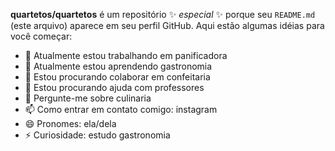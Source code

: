 **quartetos/quartetos** é um repositório ✨ _especial_ ✨ porque seu `README.md` (este arquivo) aparece em seu perfil GitHub.
Aqui estão algumas idéias para você começar:
- 🔭 Atualmente estou trabalhando em panificadora
- 🌱 Atualmente estou aprendendo gastronomia
- 👯 Estou procurando colaborar em confeitaria
- 🤔 Estou procurando ajuda com professores
- 💬 Pergunte-me sobre culinaria
- 📫 Como entrar em contato comigo: instagram
- 😄 Pronomes: ela/dela
- ⚡ Curiosidade: estudo gastronomia
